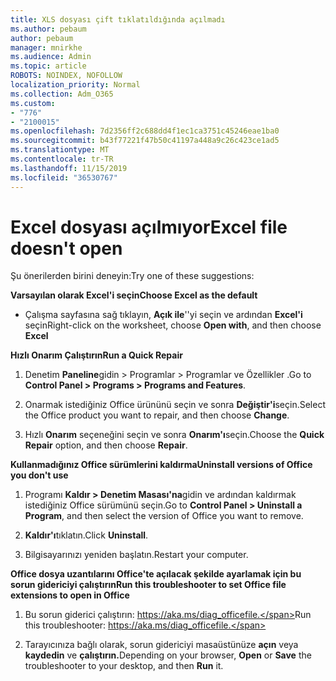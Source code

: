```yaml
---
title: XLS dosyası çift tıklatıldığında açılmadı
ms.author: pebaum
author: pebaum
manager: mnirkhe
ms.audience: Admin
ms.topic: article
ROBOTS: NOINDEX, NOFOLLOW
localization_priority: Normal
ms.collection: Adm_O365
ms.custom:
- "776"
- "2100015"
ms.openlocfilehash: 7d2356ff2c688dd4f1ec1ca3751c45246eae1ba0
ms.sourcegitcommit: b43f77221f47b50c41197a448a9c26c423ce1ad5
ms.translationtype: MT
ms.contentlocale: tr-TR
ms.lasthandoff: 11/15/2019
ms.locfileid: "36530767"
---
```

# <a name="excel-file-doesnt-open"></a><span data-ttu-id="bb781-102">Excel dosyası açılmıyor</span><span class="sxs-lookup"><span data-stu-id="bb781-102">Excel file doesn't open</span></span>

<span data-ttu-id="bb781-103">Şu önerilerden birini deneyin:</span><span class="sxs-lookup"><span data-stu-id="bb781-103">Try one of these suggestions:</span></span>

<span data-ttu-id="bb781-104">**Varsayılan olarak Excel'i seçin**</span><span class="sxs-lookup"><span data-stu-id="bb781-104">**Choose Excel as the default**</span></span>

* <span data-ttu-id="bb781-105">Çalışma sayfasına sağ tıklayın, **Açık ile**''yi seçin ve ardından **Excel'i** seçin</span><span class="sxs-lookup"><span data-stu-id="bb781-105">Right-click on the worksheet, choose **Open with**, and then choose **Excel**</span></span>

<span data-ttu-id="bb781-106">**Hızlı Onarım Çalıştırın**</span><span class="sxs-lookup"><span data-stu-id="bb781-106">**Run a Quick Repair**</span></span>

1. <span data-ttu-id="bb781-107">Denetim **Paneline**gidin > Programlar > Programlar ve Özellikler .</span><span class="sxs-lookup"><span data-stu-id="bb781-107">Go to **Control Panel > Programs > Programs and Features**.</span></span>

2. <span data-ttu-id="bb781-108">Onarmak istediğiniz Office ürününü seçin ve sonra **Değiştir'i**seçin.</span><span class="sxs-lookup"><span data-stu-id="bb781-108">Select the Office product you want to repair, and then choose **Change**.</span></span>

3. <span data-ttu-id="bb781-109">Hızlı **Onarım** seçeneğini seçin ve sonra **Onarım'ı**seçin.</span><span class="sxs-lookup"><span data-stu-id="bb781-109">Choose the **Quick Repair** option, and then choose **Repair**.</span></span>

<span data-ttu-id="bb781-110">**Kullanmadığınız Office sürümlerini kaldırma**</span><span class="sxs-lookup"><span data-stu-id="bb781-110">**Uninstall versions of Office you don't use**</span></span>

1. <span data-ttu-id="bb781-111">Programı **Kaldır > Denetim Masası'na**gidin ve ardından kaldırmak istediğiniz Office sürümünü seçin.</span><span class="sxs-lookup"><span data-stu-id="bb781-111">Go to **Control Panel > Uninstall a Program**, and then select the version of Office you want to remove.</span></span>

2. <span data-ttu-id="bb781-112">**Kaldır'ı**tıklatın.</span><span class="sxs-lookup"><span data-stu-id="bb781-112">Click **Uninstall**.</span></span>

3. <span data-ttu-id="bb781-113">Bilgisayarınızı yeniden başlatın.</span><span class="sxs-lookup"><span data-stu-id="bb781-113">Restart your computer.</span></span>

<span data-ttu-id="bb781-114">**Office dosya uzantılarını Office'te açılacak şekilde ayarlamak için bu sorun gidericiyi çalıştırın**</span><span class="sxs-lookup"><span data-stu-id="bb781-114">**Run this troubleshooter to set Office file extensions to open in Office**</span></span>

1. <span data-ttu-id="bb781-115">Bu sorun giderici çalıştırın: https://aka.ms/diag_officefile.</span><span class="sxs-lookup"><span data-stu-id="bb781-115">Run this troubleshooter: https://aka.ms/diag_officefile.</span></span>

2. <span data-ttu-id="bb781-116">Tarayıcınıza bağlı olarak, sorun gidericiyi masaüstünüze **açın** veya **kaydedin** ve **çalıştırın.**</span><span class="sxs-lookup"><span data-stu-id="bb781-116">Depending on your browser, **Open** or **Save** the troubleshooter to your desktop, and then **Run** it.</span></span>
